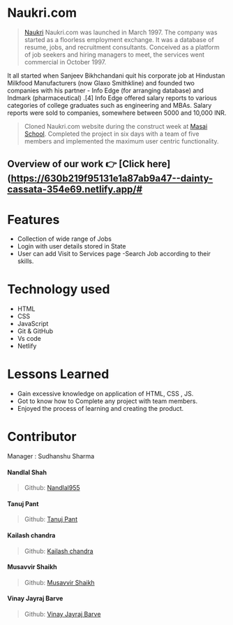 # Naukri.com

> [Naukri](https://www.naukri.com/) Naukri.com was launched in March 1997. The company was started as a floorless employment exchange. It was a database of resume, jobs, and recruitment consultants. Conceived as a platform of job seekers and hiring managers to meet, the services went commercial in October 1997.

It all started when Sanjeev Bikhchandani quit his corporate job at Hindustan Milkfood Manufacturers (now Glaxo Smithkline) and founded two companies with his partner - Info Edge (for arranging database) and Indmark (pharmaceutical) .[4] Info Edge offered salary reports to various categories of college graduates such as engineering and MBAs. Salary reports were sold to companies, somewhere between 5000 and 10,000 INR.


> Cloned Naukri.com website during the construct week at [Masai School](https://masaischool.com/). Completed the project in six days with a team of five members and implemented the maximum user centric functionality.

## Overview of our work 👉 [Click here](https://630b219f95131e1a87ab9a47--dainty-cassata-354e69.netlify.app/#



# Features

- Collection of wide range of Jobs
- Login with user details stored in State
- User can add Visit to Services page
-Search Job according to their skills.

# Technology used 

- HTML
- CSS
- JavaScript
- Git & GitHub
- Vs code
- Netlify 

# Lessons Learned

- Gain excessive knowledge on application of HTML, CSS , JS.
- Got to know how to Complete any project with team members.
- Enjoyed the process of learning and creating the product.


# Contributor
Manager : Sudhanshu Sharma
#### Nandlal Shah
> Github: [Nandlal955](https://github.com/NandlalShah955) 

#### Tanuj Pant
> Github: [Tanuj Pant](https://github.com/IInnffiinniittyy) 

#### Kailash chandra
> Github: [Kailash chandra](https://github.com/Gurjazz18) 

#### Musavvir Shaikh
> Github: [Musavvir Shaikh](https://github.com/shaikh9560) 

#### Vinay Jayraj Barve
> Github: [Vinay Jayraj Barve](https://github.com/vinaybarve) 


